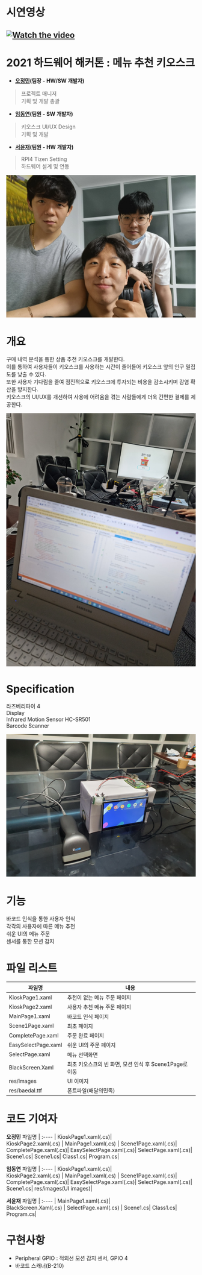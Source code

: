 # 시연영상
[![Watch the video](https://img.youtube.com/vi/yjWj_VPAHco/hqdefault.jpg)](https://www.youtube.com/watch?v=yjWj_VPAHco)
-------------------------
# 2021 하드웨어 해커톤 : 메뉴 추천 키오스크
- **[오정민](https://github.com/owjs3901)(팀장 - HW/SW 개발자)**
> 프로젝트 매니저<br />
> 기획 및 개발 총괄

- **[임동연](https://github.com/yeon-dong)(팀원 - SW 개발자)**
> 키오스크 UI/UX Design<br />
> 기획 및 개발

- **[서윤재](https://github.com/yuunni)(팀원 - HW 개발자)**
> RPI4 Tizen Setting<br />
> 하드웨어 설계 및 연동

![Alt text](/img/member.jpg)
# 개요
구매 내역 분석을 통한 상품 추천 키오스크를 개발한다. <br />
이를 통하여 사용자들이 키오스크를 사용하는 시간이 줄어들어 키오스크 앞의 인구 밀집도를 낮출 수 있다. <br />
또한 사용자 기다림을 줄여 점진적으로 키오스크에 투자되는 비용을 감소시키며 감염 확산을 방지한다. <br />
키오스크의 UI/UX를 개선하여 사용에 어려움을 겪는 사람들에게 더욱 간편한 결제를 제공한다.

![Alt text](/img/image2.jpg)

# Specification
라즈베리파이 4<br />
Display<br />
Infrared Motion Sensor HC-SR501<br />
Barcode Scanner<br />

![Alt text](/img/image1.jpg)

# 기능
바코드 인식을 통한 사용자 인식<br />
각각의 사용자에 따른 메뉴 추천<br />
쉬운 UI의 메뉴 주문<br />
센서를 통한 모션 감지<br />

# 파일 리스트

파일명|내용
---|---
KioskPage1.xaml|추천이 없는 메뉴 주문 페이지
KioskPage2.xaml|사용자 추천 메뉴 주문 페이지
MainPage1.xaml|바코드 인식 페이지
Scene1Page.xaml|최초 페이지
CompletePage.xaml|주문 완료 페이지
EasySelectPage.xaml|쉬운 UI의 주문 페이지
SelectPage.xaml|메뉴 선택화면
BlackScreen.Xaml|최초 키오스크의 빈 화면, 모션 인식 후 Scene1Page로 이동
res/images|UI 이미지
res/baedal.ttf|폰트파일(배달의민족)

# 코드 기여자

**오정민**
파일명 |
:---- |
KioskPage1.xaml(.cs)|  
KioskPage2.xaml(.cs) | 
MainPage1.xaml(.cs)  |
Scene1Page.xaml(.cs)|
CompletePage.xaml(.cs)|
EasySelectPage.xaml(.cs)|
SelectPage.xaml(.cs)|
Scene1.cs|
Scene1.cs|
Class1.cs|
Program.cs|

**임동연**
파일명 |
:---- |
KioskPage1.xaml(.cs)|  
KioskPage2.xaml(.cs) | 
MainPage1.xaml(.cs)  |
Scene1Page.xaml(.cs)|
CompletePage.xaml(.cs)|
EasySelectPage.xaml(.cs)|
SelectPage.xaml(.cs)|
Scene1.cs|
res/images(UI images)|

**서윤재**
파일명 |
:---- |
MainPage1.xaml(.cs)|  
BlackScreen.Xaml(.cs) | 
SelectPage.xaml(.cs)  |
Scene1.cs|
Class1.cs|
Program.cs|

# 구현사항
* Peripheral GPIO : 적외선 모션 감지 센서, GPIO 4<br />
* 바코드 스캐너(B-210)




